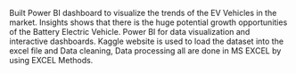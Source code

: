 Built Power BI dashboard to visualize the trends of the EV Vehicles in the market. Insights shows that there is the huge potential  growth opportunities of the Battery Electric Vehicle. 
Power BI for data visualization and interactive dashboards. Kaggle website is used to load the dataset into the excel file and Data cleaning, Data processing all are done in MS EXCEL by using EXCEL Methods.
